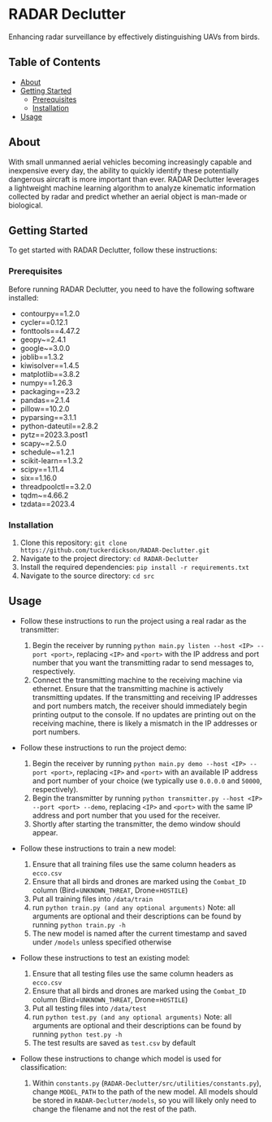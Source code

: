 # RADAR Declutter

Enhancing radar surveillance by effectively distinguishing UAVs from birds.

## Table of Contents

- [About](#about)
- [Getting Started](#getting-started)
  - [Prerequisites](#prerequisites)
  - [Installation](#installation)
- [Usage](#usage)

## About 

With small unmanned aerial vehicles becoming increasingly capable and inexpensive every day, the ability to quickly identify these potentially dangerous aircraft is more important than ever. RADAR Declutter leverages a lightweight machine learning algorithm to analyze kinematic information collected by radar and predict whether an aerial object is man-made or biological. 

## Getting Started 

To get started with RADAR Declutter, follow these instructions:

### Prerequisites

Before running RADAR Declutter, you need to have the following software installed:
- contourpy==1.2.0
- cycler==0.12.1
- fonttools==4.47.2
- geopy~=2.4.1
- google~=3.0.0
- joblib==1.3.2
- kiwisolver==1.4.5
- matplotlib==3.8.2
- numpy==1.26.3
- packaging==23.2
- pandas==2.1.4
- pillow==10.2.0
- pyparsing==3.1.1
- python-dateutil==2.8.2
- pytz==2023.3.post1
- scapy~=2.5.0
- schedule~=1.2.1
- scikit-learn==1.3.2
- scipy==1.11.4
- six==1.16.0
- threadpoolctl==3.2.0
- tqdm~=4.66.2
- tzdata==2023.4

### Installation

1. Clone this repository: `git clone https://github.com/tuckerdickson/RADAR-Declutter.git`
2. Navigate to the project directory: `cd RADAR-Declutter`
3. Install the required dependencies: `pip install -r requirements.txt`
4. Navigate to the source directory: `cd src`

## Usage

* Follow these instructions to run the project using a real radar as the transmitter:
    1. Begin the receiver by running `python main.py listen --host <IP> --port <port>`, replacing `<IP>` and `<port>` with the IP address and port number that you want the transmitting radar to send messages to, respectively.
    2. Connect the transmitting machine to the receiving machine via ethernet. Ensure that the transmitting machine is actively transmitting updates. If the transmitting and receiving IP addresses and port numbers match, the receiver should immediately begin printing output to the console. If no updates are printing out on the receiving machine, there is likely a mismatch in the IP addresses or port numbers.

* Follow these instructions to run the project demo:
    1. Begin the receiver by running `python main.py demo --host <IP> --port <port>`, replacing `<IP>` and `<port>` with an available IP address and port number of your choice (we typically use `0.0.0.0` and `50000`, respectively).
    2. Begin the transmitter by running `python transmitter.py --host <IP> --port <port> --demo`, replacing `<IP>` and `<port>` with the same IP address and port number that you used for the receiver.
    3. Shortly after starting the transmitter, the demo window should appear.

* Follow these instructions to train a new model:
    1. Ensure that all training files use the same column headers as `ecco.csv`
    2. Ensure that all birds and drones are marked using the `Combat_ID` column (Bird=`UNKNOWN_THREAT`, Drone=`HOSTILE`)
    3. Put all training files into `/data/train`
    4. run `python train.py (and any optional arguments)`
        Note: all arguments are optional and their descriptions can be found by running `python train.py -h`
    5. The new model is named after the current timestamp and saved under `/models` unless specified otherwise

* Follow these instructions to test an existing model:
    1. Ensure that all testing files use the same column headers as `ecco.csv`
    2. Ensure that all birds and drones are marked using the `Combat_ID` column (Bird=`UNKNOWN_THREAT`, Drone=`HOSTILE`)
    3. Put all testing files into `/data/test`
    4. run `python test.py (and any optional arguments)`
        Note: all arguments are optional and their descriptions can be found by running `python test.py -h`
    5. The test results are saved as `test.csv` by default

* Follow these instructions to change which model is used for classification:
    1. Within `constants.py` (`RADAR-Declutter/src/utilities/constants.py`), change `MODEL_PATH` to the path of the new model. All models should be stored in `RADAR-Declutter/models`, so you will likely only need to change the filename and not the rest of the path.

